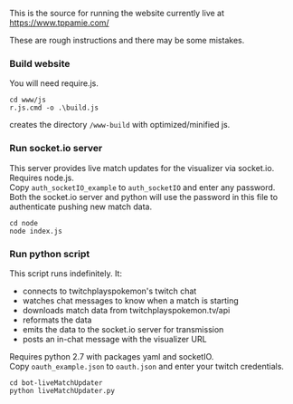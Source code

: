 This is the source for running the website currently live at https://www.tppamie.com/

These are rough instructions and there may be some mistakes.  

### Build website

You will need require.js.
```
cd www/js
r.js.cmd -o .\build.js
```

creates the directory `/www-build` with optimized/minified js. 

### Run socket.io server
This server provides live match updates for the visualizer via socket.io.  
Requires node.js.  
Copy `auth_socketIO_example` to `auth_socketIO` and enter any password. Both the socket.io server and python will use the password in this file to authenticate pushing new match data.  
```
cd node
node index.js
```

### Run python script
This script runs indefinitely.  It:
- connects to twitchplayspokemon's twitch chat
- watches chat messages to know when a match is starting
- downloads match data from twitchplayspokemon.tv/api
- reformats the data
- emits the data to the socket.io server for transmission
- posts an in-chat message with the visualizer URL 

Requires python 2.7 with packages yaml and socketIO.  
Copy `oauth_example.json` to `oauth.json` and enter your twitch credentials. 
```
cd bot-liveMatchUpdater
python liveMatchUpdater.py
```